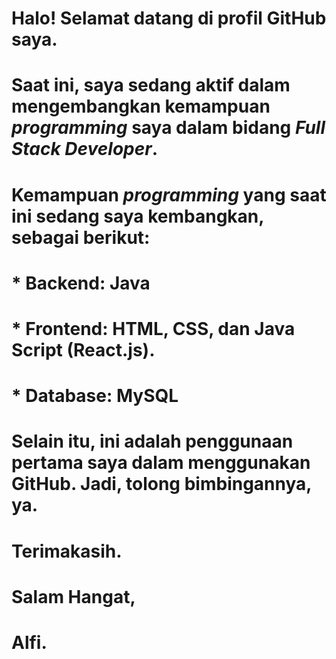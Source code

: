 # Halo! Selamat datang di profil GitHub saya.

#  Saat ini, saya sedang aktif dalam mengembangkan kemampuan _programming_ saya dalam bidang _Full Stack Developer_. 
# Kemampuan _programming_ yang saat ini sedang saya kembangkan, sebagai berikut:
# * Backend: Java
# * Frontend: HTML, CSS, dan Java Script (React.js).
# * Database: MySQL
#  Selain itu, ini adalah penggunaan pertama saya dalam menggunakan GitHub. Jadi, tolong bimbingannya, ya.
# Terimakasih.


# Salam Hangat,
# Alfi.
